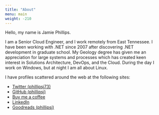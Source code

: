 ```yaml
---
title: "About"
menu: main
weight: -210
---
```


Hello, my name is Jamie Phillips.

I am a Senior Cloud Engineer, and I work remotely from East Tennessee. I have been working with .NET since 2007 after discovering .NET development in graduate school. My Geology degree has given me an appreciation for large systems and processes which has created keen interest in Solutions Architecture, DevOps, and the Cloud. During the day I work on Windows, but at night I am all about Linux.

I have profiles scattered around the web at the following sites:

* [Twitter (phillipsj73)](https://twitter.com/phillipsj73)
* [GitHub (phillipsj)](https://github.com/phillipsj)
* [Buy me a coffee](https://www.buymeacoffee.com/aQPnJ73O8)
* [LinkedIn](https://www.linkedin.com/in/jamie-phillips-695927b0)
* [Goodreads (phillipsj)](http://www.goodreads.com/phillipsj)
